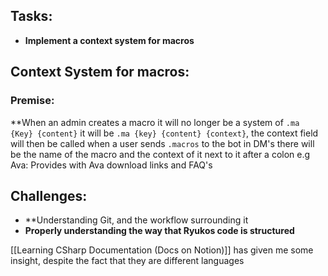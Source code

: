 
## Tasks: 

- **Implement a context system for macros**


## Context System for macros:

### Premise: 

**When an admin creates a macro it will no longer be a system of ``.ma {Key} {content}``
it will be ``.ma {key} {content} {context}``, the context field will then be called when a user sends `.macros` to the bot in DM's there will be the name of the macro and the context of it next to it after a colon e.g Ava: Provides with Ava download links and FAQ's 

## Challenges: 

- **Understanding Git, and the workflow surrounding it 
- **Properly understanding the way that Ryukos code is structured**


[[Learning CSharp  Documentation (Docs on Notion)]] has given me some insight, despite the fact that they are different languages 


